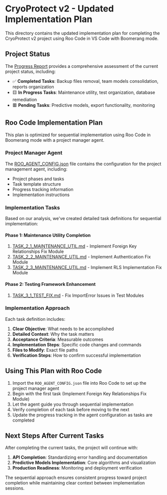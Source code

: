 # CryoProtect v2 - Updated Implementation Plan

This directory contains the updated implementation plan for completing the CryoProtect v2 project using Roo Code in VS Code with Boomerang mode.

## Project Status

The [Progress Report](PROGRESS_REPORT.md) provides a comprehensive assessment of the current project status, including:

- ✅ **Completed Tasks**: Backup files removal, team models consolidation, reports organization
- 🟨 **In Progress Tasks**: Maintenance utility, test organization, database remediation
- 🟥 **Pending Tasks**: Predictive models, export functionality, monitoring

## Roo Code Implementation Plan

This plan is optimized for sequential implementation using Roo Code in Boomerang mode with a project manager agent.

### Project Manager Agent

The [ROO_AGENT_CONFIG.json](ROO_AGENT_CONFIG.json) file contains the configuration for the project management agent, including:

- Project phases and tasks
- Task template structure
- Progress tracking information
- Implementation instructions

### Implementation Tasks

Based on our analysis, we've created detailed task definitions for sequential implementation:

#### Phase 1: Maintenance Utility Completion

1. [TASK_2_1_MAINTENANCE_UTIL.md](TASK_2_1_MAINTENANCE_UTIL.md) - Implement Foreign Key Relationships Fix Module
2. [TASK_2_2_MAINTENANCE_UTIL.md](TASK_2_2_MAINTENANCE_UTIL.md) - Implement Authentication Fix Module
3. [TASK_2_3_MAINTENANCE_UTIL.md](TASK_2_3_MAINTENANCE_UTIL.md) - Implement RLS Implementation Fix Module

#### Phase 2: Testing Framework Enhancement

1. [TASK_3_1_TEST_FIX.md](TASK_3_1_TEST_FIX.md) - Fix ImportError Issues in Test Modules

### Implementation Approach

Each task definition includes:

1. **Clear Objective**: What needs to be accomplished
2. **Detailed Context**: Why the task matters
3. **Acceptance Criteria**: Measurable outcomes
4. **Implementation Steps**: Specific code changes and commands
5. **Files to Modify**: Exact file paths
6. **Verification Steps**: How to confirm successful implementation

## Using This Plan with Roo Code

1. Import the `ROO_AGENT_CONFIG.json` file into Roo Code to set up the project manager agent
2. Begin with the first task (Implement Foreign Key Relationships Fix Module)
3. Let the agent guide you through sequential implementation
4. Verify completion of each task before moving to the next
5. Update the progress tracking in the agent configuration as tasks are completed

## Next Steps After Current Tasks

After completing the current tasks, the project will continue with:

1. **API Completion**: Standardizing error handling and documentation
2. **Predictive Models Implementation**: Core algorithms and visualization
3. **Production Readiness**: Monitoring and deployment verification

The sequential approach ensures consistent progress toward project completion while maintaining clear context between implementation sessions.